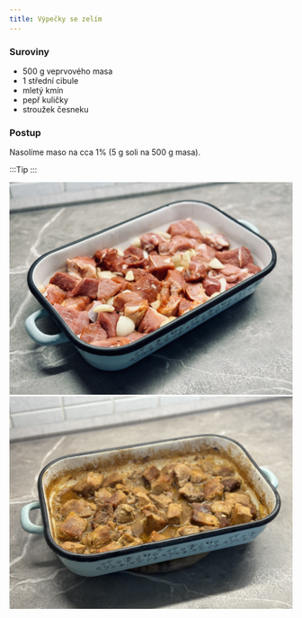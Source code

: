 ```yaml
---
title: Výpečky se zelím
---
```



### Suroviny

- 500 g veprvového masa
- 1 střední cibule
- mletý kmín
- pepř kuličky
- stroužek česneku


### Postup

Nasolíme maso na cca 1% (5 g soli na 500 g masa). 


:::Tip 
:::

![](vypecky-priprava.jpg)
![](vypecky-hotove.jpg)